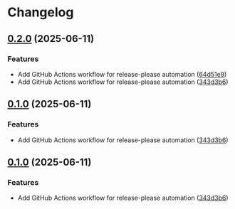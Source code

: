# Changelog

## [0.2.0](https://github.com/ChristopheCVB/strapi-plugin-qr-code/compare/v0.1.0...v0.2.0) (2025-06-11)


### Features

* Add GitHub Actions workflow for release-please automation ([64d51e9](https://github.com/ChristopheCVB/strapi-plugin-qr-code/commit/64d51e95b9067af94347c2eba5aa50a927b92663))
* Add GitHub Actions workflow for release-please automation ([343d3b6](https://github.com/ChristopheCVB/strapi-plugin-qr-code/commit/343d3b6977572f83edb429cbb4967570c3ae13bd))

## [0.1.0](https://github.com/ChristopheCVB/strapi-plugin-qr-code/compare/0.0.1...v0.1.0) (2025-06-11)


### Features

* Add GitHub Actions workflow for release-please automation ([343d3b6](https://github.com/ChristopheCVB/strapi-plugin-qr-code/commit/343d3b6977572f83edb429cbb4967570c3ae13bd))

## [0.1.0](https://github.com/ChristopheCVB/strapi-plugin-qr-code/compare/0.0.1...v0.1.0) (2025-06-11)


### Features

* Add GitHub Actions workflow for release-please automation ([343d3b6](https://github.com/ChristopheCVB/strapi-plugin-qr-code/commit/343d3b6977572f83edb429cbb4967570c3ae13bd))
